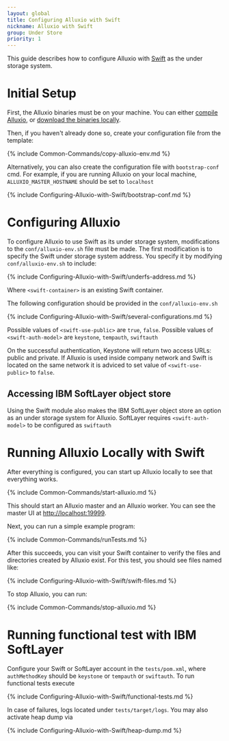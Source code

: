 ```yaml
---
layout: global
title: Configuring Alluxio with Swift
nickname: Alluxio with Swift
group: Under Store
priority: 1
---
```


This guide describes how to configure Alluxio with
[Swift](http://docs.openstack.org/developer/swift/) as the under storage system.

# Initial Setup

First, the Alluxio binaries must be on your machine. You can either
[compile Alluxio](Building-Alluxio-Master-Branch.html), or
[download the binaries locally](Running-Alluxio-Locally.html).

Then, if you haven't already done so, create your configuration file from the template:

{% include Common-Commands/copy-alluxio-env.md %}

Alternatively, you can also create the configuration file with `bootstrap-conf` cmd.
For example, if you are running Alluxio on your local machine, `ALLUXIO_MASTER_HOSTNAME` should be set to `localhost`

{% include Configuring-Alluxio-with-Swift/bootstrap-conf.md %}

# Configuring Alluxio

To configure Alluxio to use Swift as its under storage system, modifications to the
`conf/alluxio-env.sh` file must be made. The first modification is to specify the Swift under
storage system address. You specify it by modifying `conf/alluxio-env.sh` to include:

{% include Configuring-Alluxio-with-Swift/underfs-address.md %}

Where `<swift-container>` is an existing Swift container.

The following configuration should be provided in the `conf/alluxio-env.sh`

{% include Configuring-Alluxio-with-Swift/several-configurations.md %}
  	
Possible values of `<swift-use-public>` are `true`, `false`.
Possible values of `<swift-auth-model>` are `keystone`,
`tempauth`, `swiftauth`

On the successful authentication, Keystone will return two access URLs: public and private. If Alluxio is used inside company network and Swift is located on the same network it is adviced to set value of `<swift-use-public>`  to `false`.


## Accessing IBM SoftLayer object store

Using the Swift module also makes the IBM SoftLayer object store an option as an under storage system for Alluxio. 
SoftLayer requires `<swift-auth-model>` to be configured as `swiftauth`
 
# Running Alluxio Locally with Swift

After everything is configured, you can start up Alluxio locally to see that everything works.

{% include Common-Commands/start-alluxio.md %}

This should start an Alluxio master and an Alluxio worker. You can see the master UI at
[http://localhost:19999](http://localhost:19999).

Next, you can run a simple example program:

{% include Common-Commands/runTests.md %}

After this succeeds, you can visit your Swift container to verify the files and directories created
by Alluxio exist. For this test, you should see files named like:

{% include Configuring-Alluxio-with-Swift/swift-files.md %}

To stop Alluxio, you can run:

{% include Common-Commands/stop-alluxio.md %}

# Running functional test with IBM SoftLayer

Configure your Swift or SoftLayer account in the `tests/pom.xml`, where `authMethodKey` should be `keystone` or `tempauth` or `swiftauth`.
To run functional tests execute

{% include Configuring-Alluxio-with-Swift/functional-tests.md %}

In case of failures, logs located under `tests/target/logs`. You may also activate heap dump via

{% include Configuring-Alluxio-with-Swift/heap-dump.md %}
